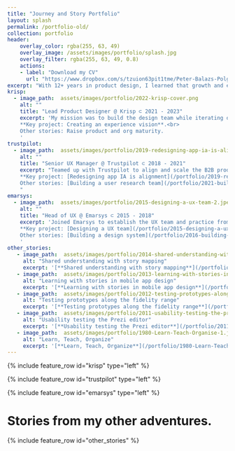 ```yaml
---
title: "Journey and Story Portfolio"
layout: splash
permalink: /portfolio-old/
collection: portfolio
header:
    overlay_color: rgba(255, 63, 49)
    overlay_image: /assets/images/portfolio/splash.jpg
    overlay_filter: rgba(255, 63, 49, 0.8)
    actions:
    - label: "Download my CV"
      url: "https://www.dropbox.com/s/tzuion63pit1tme/Peter-Balazs-Polgar-cv-202307.pdf?dl=0"
excerpt: "With 12+ years in product design, I learned that growth and excellence goes with a set of crystalized stories. My journey as a design leader has been a cycle of finding better ways to build the right product and product right, reflecting on lessons learned, and telling stories to help others grow. **Here are some of my stories.**"
krisp:
  - image_path:  assets/images/portfolio/2022-krisp-cover.png
    alt: ""
    title: "Lead Product Designer @ Krisp ⊂ 2021 - 2023"
    excerpt: 'My mission was to build the design team while iterating on the desktop app experience for a better product market fit. Learned a lot about audio issues, PMF, AI design. Best outcomes: drove strategic with future design, established user research & product discovery pratice.<br><br>
    **Key project: Creating an experience vision**.<br>
    Other stories: Raise product and org maturity.
    '
trustpilot:
  - image_path:  assets/images/portfolio/2019-redesigning-app-ia-is-alignment-1.png
    alt: ""
    title: "Senior UX Manager @ Trustpilot ⊂ 2018 - 2021"
    excerpt: "Teamed up with Trustpilot to align and scale the B2B product and the UX team. Learned a lot about trust and safety, design strategy, product discovery, and visioning. Best outcomes: growing talent, great app foundations.<br><br>
    **Key project: [Redesigning app IA is alignment](/portfolio/2019-redesigning-app-ia-is-alignment)**.<br>
    Other stories: [Building a user research team](/portfolio/2021-building-a-user-research-team), [Leader archetypes in practice](/portfolio/2021-leader-archetypes-in-practice), [Define design strategy through maturity evaluation](/portfolio/2020-define-design-strategy-through-maturity-evaluation).
    "
emarsys:
  - image_path:  assets/images/portfolio/2015-designing-a-ux-team-2.jpeg
    alt: ""
    title: "Head of UX @ Emarsys ⊂ 2015 - 2018"
    excerpt: 'Joined Emarsys to establish the UX team and practice from scratch. Built a 16 person team, while making major iterations to the core product. Learned a lot about marketing methods, hiring process, org structure, career development, workshops, design process, and the most about myself. Best outcomes: mature UX team, well established design system.<br><br>
    **Key project: [Designing a UX team](/portfolio/2015-designing-a-ux-team)**.<br>
    Other stories: [Building a design system](/portfolio/2016-building-a-design-system), [Establishing a UX process](/portfolio/2017-establishing-a-ux-process), [Grow with experience stories](/portfolio/2018-improve-with-experience-stories).
    '
other_stories:
   - image_path:  assets/images/portfolio/2014-shared-understanding-with-story-mapping-2.jpg
     alt: "Shared understanding with story mapping"
     excerpt: '[**Shared understanding with story mapping**](/portfolio/2014-shared-understanding-with-story-mapping)'
   - image_path:  assets/images/portfolio/2013-learning-with-stories-in-mobile-app-design-2.png
     alt: "Learning with stories in mobile app design"
     excerpt: '[**Learning with stories in mobile app design**](/portfolio/2013-learning-with-stories-in-mobile-app-design)'
   - image_path:  assets/images/portfolio/2012-testing-prototypes-along-the-fidelity-range-2.png
     alt: "Testing prototypes along the fidelity range"
     excerpt: '[**Testing prototypes along the fidelity range**](/portfolio/2012-testing-prototypes-along-the-fidelity-range)'
   - image_path:  assets/images/portfolio/2011-usability-testing-the-prezi-editor-1.png
     alt: "Usability testing the Prezi editor"
     excerpt: '[**Usability testing the Prezi editor**](/portfolio/2011-usability-testing-the-prezi-editor)'
   - image_path:  assets/images/portfolio/1980-Learn-Teach-Organise-1.jpg
     alt: "Learn, Teach, Organize"
     excerpt: '[**Learn, Teach, Organize**](/portfolio/1980-Learn-Teach-Organise)'                         
---
```


{% include feature_row id="krisp" type="left" %}

{% include feature_row id="trustpilot" type="left" %}

{% include feature_row id="emarsys" type="left" %}

# Stories from my other adventures.

{% include feature_row id="other_stories" %}